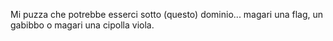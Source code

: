 Mi puzza che potrebbe esserci sotto (questo) dominio... magari una flag, un gabibbo o magari una cipolla viola.
